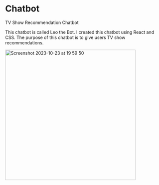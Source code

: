 # Chatbot
TV Show Recommendation Chatbot

This chatbot is called Leo the Bot. I created this chatbot using React and CSS. The purpose of this chatbot is to give users TV show recommendations.





<img width="418" alt="Screenshot 2023-10-23 at 19 59 50" src="https://github.com/ctoren/Chatbot/assets/62685988/d61beace-bdad-4f7f-9dac-a605e7755afe">
